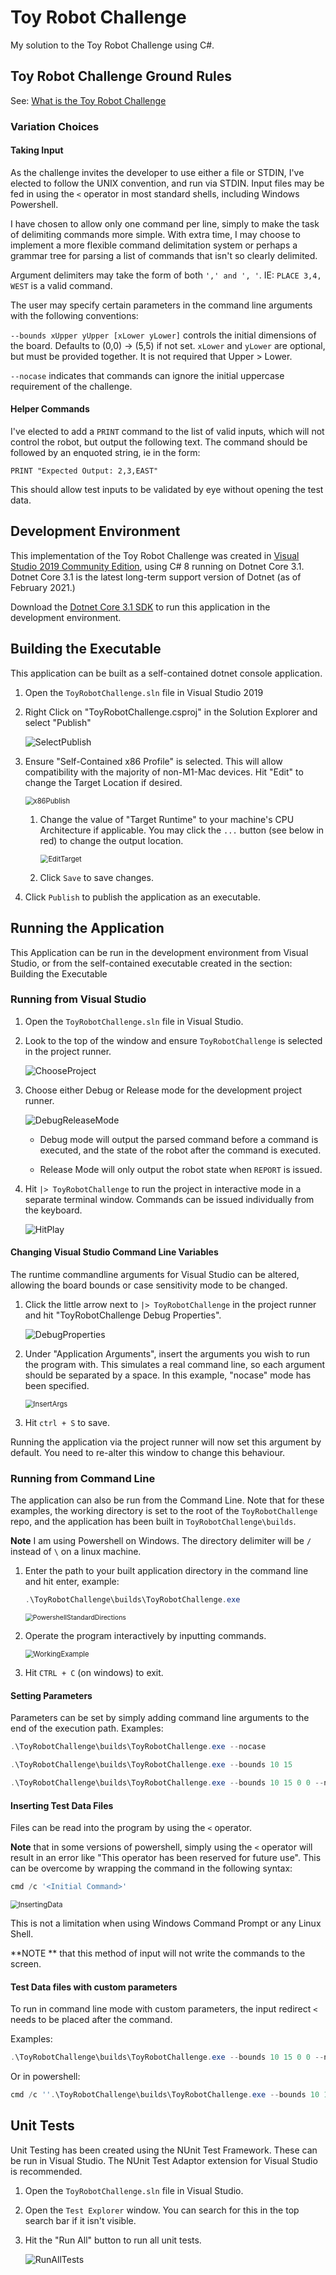 # Toy Robot Challenge

My solution to the Toy Robot Challenge using C#.

## Toy Robot Challenge Ground Rules

See: [What is the Toy Robot Challenge](./Documentation/WhatIsToyRobot.md)

### Variation Choices

#### Taking Input

As the challenge invites the developer to use either a file or STDIN, I've elected to follow the UNIX convention, and run via STDIN. Input files may be fed in using the `<` operator in most standard shells, including Windows Powershell.

I have chosen to allow only one command per line, simply to make the task of delimiting commands more simple. With extra time, I may choose to implement a more flexible command delimitation system or perhaps a grammar tree for parsing a list of commands that isn't so clearly delimited.

Argument delimiters may take the form of both `',' and ', '`. IE: `PLACE 3,4, WEST` is a valid command.

The user may specify certain parameters in the command line arguments with the following conventions:

`--bounds xUpper yUpper [xLower yLower]` controls the initial dimensions of the board. Defaults to (0,0) -> (5,5) if not set. `xLower` and `yLower` are optional, but must be provided together. It is not required that Upper > Lower.

`--nocase` indicates that commands can ignore the initial uppercase requirement of the challenge.

#### Helper Commands

I've elected to add a `PRINT` command to the list of valid inputs, which will not control the robot, but output the following text.
The command should be followed by an enquoted string, ie in the form:

```
PRINT "Expected Output: 2,3,EAST"
```

This should allow test inputs to be validated by eye without opening the test data.

## Development Environment

This implementation of the Toy Robot Challenge was created in [Visual Studio 2019 Community Edition](), using C# 8 running on Dotnet Core 3.1.
Dotnet Core 3.1 is the latest long-term support version of Dotnet (as of February 2021.)

Download the [Dotnet Core 3.1 SDK](https://dotnet.microsoft.com/download/dotnet/3.1) to run this application in the development environment.

## Building the Executable

This application can be built as a self-contained dotnet console application.

1. Open the `ToyRobotChallenge.sln` file in Visual Studio 2019

2. Right Click on "ToyRobotChallenge.csproj" in the Solution Explorer and select "Publish"

   <img src="Documentation\ReadmeImages\SelectPublish.PNG" alt="SelectPublish" style="zoom:100%;" />

3. Ensure "Self-Contained x86 Profile" is selected. This will allow compatibility with the majority of non-M1-Mac devices. Hit "Edit" to change the Target Location if desired.

   <img src="Documentation\ReadmeImages\x86Publish.PNG" alt="x86Publish" style="zoom:80%;" />

   1. Change the value of "Target Runtime" to your machine's CPU Architecture if applicable. You may click the `...` button (see below in red) to change the output location.

      <img src="Documentation\ReadmeImages\EditTarget.PNG" alt="EditTarget" style="zoom:80%;" />

   2. Click `Save` to save changes.

4. Click `Publish` to publish the application as an executable.


## Running the Application

This Application can be run in the development environment from Visual Studio, or from the self-contained executable created in the section: Building the Executable

### Running from Visual Studio

1. Open the `ToyRobotChallenge.sln` file in Visual Studio.

2. Look to the top of the window and ensure `ToyRobotChallenge` is selected in the project runner.

   <img src="Documentation\ReadmeImages\ChooseProject.PNG" alt="ChooseProject" style="zoom:100%;" />

3. Choose either Debug or Release mode for the development project runner.

   <img src="Documentation\ReadmeImages\DebugReleaseMode.PNG" alt="DebugReleaseMode" style="zoom:100%;" />

   - Debug mode will output the parsed command before a command is executed, and the state of the robot after the command is executed.

   - Release Mode will only output the robot state when `REPORT` is issued.

4. Hit `|> ToyRobotChallenge` to run the project in interactive mode in a separate terminal window. Commands can be issued individually from the keyboard.

   <img src="Documentation\ReadmeImages\HitPlay.PNG" alt="HitPlay" style="zoom:100%;" />

#### Changing Visual Studio Command Line Variables

The runtime commandline arguments for Visual Studio can be altered, allowing the board bounds or case sensitivity mode to be changed.

1. Click the little arrow next to  `|> ToyRobotChallenge`  in the project runner and hit "ToyRobotChallenge Debug Properties".

   <img src="Documentation\ReadmeImages\DebugProperties.PNG" alt="DebugProperties" style="zoom:100%;" />

2. Under "Application Arguments", insert the arguments you wish to run the program with. This simulates a real command line, so each argument should be separated by a space. In this example, "nocase" mode has been specified.

   <img src="Documentation\ReadmeImages\InsertArgs.PNG" alt="InsertArgs" style="zoom:80%;" />

3. Hit `ctrl + S` to save.

Running the application via the project runner will now set this argument by default. You need to re-alter this window to change this behaviour.

### Running from Command Line

The application can also be run from the Command Line. Note that for these examples, the working directory is set to the root of the `ToyRobotChallenge` repo, and the application has been built in `ToyRobotChallenge\builds`.

**Note** I am using Powershell on Windows. The directory delimiter will be `/` instead of `\` on a linux machine.

1. Enter the path to your built application directory in the command line and hit enter, example:

   ```powershell
   .\ToyRobotChallenge\builds\ToyRobotChallenge.exe
   ```

   <img src="Documentation\ReadmeImages\PowershellStandardDirections.PNG" alt="PowershellStandardDirections" style="zoom:75%;" />

2. Operate the program interactively by inputting commands.

   <img src="Documentation\ReadmeImages\WorkingExample.PNG" alt="WorkingExample" style="zoom:80%;" />

3. Hit `CTRL + C` (on windows) to exit.

#### Setting Parameters

Parameters can be set by simply adding command line arguments to the end of the execution path. Examples:

```powershell
.\ToyRobotChallenge\builds\ToyRobotChallenge.exe --nocase
```

```powershell
.\ToyRobotChallenge\builds\ToyRobotChallenge.exe --bounds 10 15
```
```powershell
.\ToyRobotChallenge\builds\ToyRobotChallenge.exe --bounds 10 15 0 0 --nocase
```

#### Inserting Test Data Files

Files can be read into the program by using the `<` operator. 

**Note** that in some versions of powershell, simply using the `<` operator will result in an error like "This operator has been reserved for future use". This can be overcome by wrapping the command in the following syntax:

```powershell
cmd /c '<Initial Command>'
```

<img src="Documentation\ReadmeImages\InsertingData.PNG" alt="InsertingData" style="zoom:80%;" />

This is not a limitation when using Windows Command Prompt or any Linux Shell.

**NOTE ** that this method of input will not write the commands to the screen.

#### Test Data files with custom parameters

To run in command line mode with custom parameters, the input redirect `<` needs to be placed after the command.

Examples:

```powershell
.\ToyRobotChallenge\builds\ToyRobotChallenge.exe --bounds 10 15 0 0 --nocase < TestData.txt
```

Or in powershell:

```powershell
cmd /c ''.\ToyRobotChallenge\builds\ToyRobotChallenge.exe --bounds 10 15 0 0 --nocase < TestData.txt'
```

## Unit Tests

Unit Testing has been created using the NUnit Test Framework.
These can be run in Visual Studio. The NUnit Test Adaptor extension for Visual Studio is recommended.

1. Open the  `ToyRobotChallenge.sln` file in Visual Studio.

2. Open the `Test Explorer` window. You can search for this in the top search bar if it isn't visible.

3. Hit the "Run All" button to run all unit tests.

   <img src="Documentation\ReadmeImages\RunAllTests.PNG" alt="RunAllTests" style="zoom:100%;" />